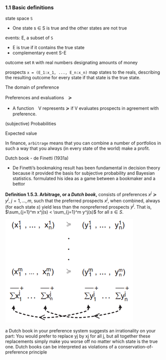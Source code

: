 
### 1.1 Basic definitions

state space `S` 
- One state s $\in$ S is true and the other states are not true

events: E, a subset of `S`
- E is true if it contains the true state
- complementary event S-E

outcome set `R` with real numbers designating amounts of money

prospects `x = (E_1:x_1, ..., E_n:x_n)` map states to the reals, describing the resulting outcome for every state if that state is the true state.

The domain of preference

Preferences and evaluations　≽
- A function　V represents ≽ if V evaluates prospects in agreement with preference.

(subjective) Probabilities

Expected value

In finance, `arbitrage` means that you can combine a number of portfolios in such a way that you always (in every state of the world) make a profit.

Dutch book - de Finetti (1931a)
- De Finetti’s bookmaking result has been fundamental in decision theory because it
provided the basis for subjective probability and Bayesian statistics. formulated his idea as a game between a bookmaker and a bettor 

**Definition 1.5.3. Arbitrage, or a _Dutch book_,** consists of preferences $x^j \succeq y^j$, $j = 1, \ldots, m$, such that the preferred prospects $x^j$, when combined, always (for each state $s$) yield less than the nonpreferred prospects $y^j$. That is, $\sum_{j=1}^m x^j(s) < \sum_{j=1}^m y^j(s)$ for all $s \in S$.

![alt text](image.png)

a Dutch book in your preference system suggests an irrationality on your part: You would prefer to replace yj by xj for all j, but all together these replacements simply make you worse off no matter which state is the true one. Dutch books can be interpreted as violations of a conservation-of-preference principle
